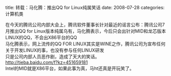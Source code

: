 title: 转载：马化腾：推出QQ for Linux纯属笑话
date: 2008-07-28
categories: 计算机类

在今天的腾讯公司内部大会上，腾讯软件董事长针对最近的谣言公布：腾讯公司7月推出QQ for Linux版本纯属乌有，马化腾表示，今后只会出针对MID和龙芯版本LINUX的QQ，不会出X86平台的QQ  
马化腾表示，网上流传的QQ FOR LINUX其实是WINE之作，腾讯公司为宣布任何关于开发LINUX的事，也没有参与任何LINUX研发  
只是公司内部人员恶作剧，造成了天大的笑话。  
http://tieba.baidu.com/f?kz=451659181  
Intel的MID就是X86平台，如果此事为真，马ht还真是开玩笑了。
